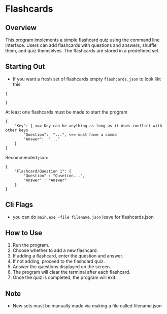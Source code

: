 # Flashcards

## Overview
This program implements a simple flashcard quiz using the command line interface. Users can add flashcards with questions and answers, shuffle them, and quiz themselves. The flashcards are stored in a predefined set.

## Starting Out
- If you want a fresh set of flashcards empty `flashcards.json` to look likt this:
```
{

}
```
At least one flashcards must be made to start the program
```
{
    "Key": { <== Key can be anything as long as it does conflict with other keys 
        "Question":  "...", <== must have a comma
        "Answer":  "..."
    }
}
```
Recommended json:
```
{
    "Flashcard/Question 1": {
        "Question" : "Qusetion...",
        "Answer" : "Answer"
    }
}
```

## Cli Flags

- you can do ```main.exe -file filename.json``` leave for flashcards.json

## How to Use

1. Run the program.
2. Choose whether to add a new flashcard.
3. If adding a flashcard, enter the question and answer.
4. If not adding, proceed to the flashcard quiz.
5. Answer the questions displayed on the screen.
6. The program will clear the terminal after each flashcard.
7. Once the quiz is completed, the program will exit.

## Note
- New sets must be manually made via making a file called filename.json
